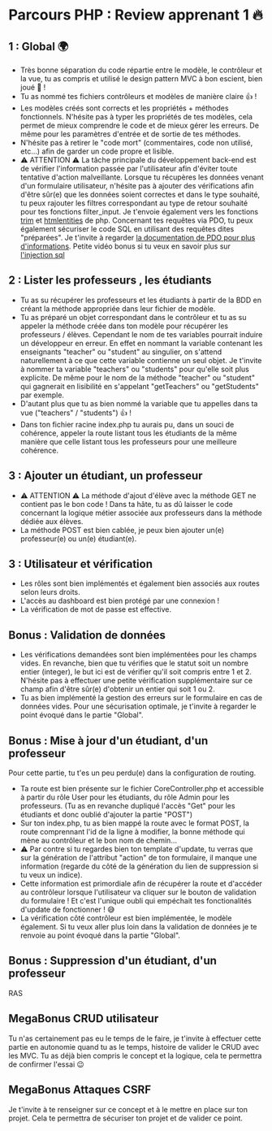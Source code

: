 # Parcours PHP : Review apprenant 1 :fire:

## 1 : Global :earth_africa:
- Très bonne séparation du code répartie entre le modèle, le contrôleur et la vue, tu as compris et utilisé le design pattern MVC à bon escient, bien joué :clap: !
- Tu as nommé tes fichiers contrôleurs et modèles de manière claire  :thumbsup: !
- Les modèles créés sont corrects et les propriétés + méthodes fonctionnels. N'hésite pas à typer les propriétés de tes modèles, cela permet de mieux comprendre le code et de mieux gérer les erreurs. De même pour les paramètres d'entrée et de sortie de tes méthodes.
- N'hésite pas à retirer le "code mort" (commentaires, code non utilisé, etc...) afin de garder un code propre et lisible.
- :warning: ATTENTION :warning: La tâche principale du développement back-end est de vérifier l'information passée par l'utilisateur afin d'éviter toute tentative d'action malveillante. Lorsque tu récupères les données venant d'un formulaire utilisateur, n'hésite pas à ajouter des vérifications afin d'être sûr(e) que les données soient correctes et dans le type souhaité, tu peux rajouter les filtres correspondant au type de retour souhaité pour tes fonctions filter_input. Je t'envoie également vers les fonctions [trim](https://www.php.net/manual/en/function.trim.php) et [htmlentities](https://www.php.net/manual/fr/function.htmlentities.php) de php. Concernant tes requêtes via PDO, tu peux également sécuriser le code SQL en utilisant des requêtes dites "préparées". Je t'invite à regarder [la documentation de PDO pour plus d'informations](https://www.php.net/manual/fr/pdo.prepare.php). Petite vidéo bonus si tu veux en savoir plus sur [l'injection sql](https://www.youtube.com/watch?v=ciNHn38EyRc)

## 2 : Lister les professeurs , les étudiants
- Tu as su récupérer les professeurs et les étudiants à partir de la BDD en créant la méthode appropriée dans leur fichier de modèle.
- Tu as préparé un objet correspondant dans le contrôleur et tu as su appeler la méthode créée dans ton modèle pour récupérer les professeurs / élèves. Cependant le nom de tes variables pourrait induire un développeur en erreur. En effet en nommant la variable contenant les enseignants "teacher" ou "student" au singulier, on s'attend naturellement à ce que cette variable contienne un seul objet. Je t'invite à nommer ta variable "teachers" ou "students" pour qu'elle soit plus explicite. De même pour le nom de la méthode "teacher" ou "student" qui gagnerait en lisibilité en s'appelant "getTeachers" ou "getStudents" par exemple. 
- D'autant plus que tu as bien nommé la variable que tu appelles dans ta vue ("teachers" / "students") :thumbsup: !
- Dans ton fichier racine index.php tu aurais pu, dans un souci de cohérence, appeler la route listant tous les étudiants de la même manière que celle listant tous les professeurs pour une meilleure cohérence.

## 3 : Ajouter un étudiant, un professeur
- :warning: ATTENTION :warning: La méthode d'ajout d'élève avec la méthode GET ne contient pas le bon code ! Dans ta hâte, tu as dû laisser le code concernant la logique métier associée aux professeurs dans la méthode dédiée aux élèves.
- La méthode POST est bien cablée, je peux bien ajouter un(e) professeur(e) ou un(e) étudiant(e).

## 3 : Utilisateur et vérification 
- Les rôles sont bien implémentés et également bien associés aux routes selon leurs droits.
- L'accès au dashboard est bien protégé par une connexion !
- La vérification de mot de passe est effective.

## Bonus : Validation de données
- Les vérifications demandées sont bien implémentées pour les champs vides. En revanche, bien que tu vérifies que le statut soit un nombre entier (integer), le but ici est de vérifier qu'il soit compris entre 1 et 2. N'hésite pas à effectuer une petite vérification supplémentaire sur ce champ afin d'être sûr(e) d'obtenir un entier qui soit 1 ou 2.
- Tu as bien implémenté la gestion des erreurs sur le formulaire en cas de données vides. Pour une sécurisation optimale, je t'invite à regarder le point évoqué dans le partie "Global".

## Bonus : Mise à jour d'un étudiant, d'un professeur
Pour cette partie, tu t'es un peu perdu(e) dans la configuration de routing.
- Ta route est bien présente sur le fichier CoreController.php et accessible à partir du rôle User pour les étudiants, du rôle Admin pour les professeurs. (Tu as en revanche dupliqué l'accès "Get" pour les étudiants et donc oublié d'ajouter la partie "POST")
- Sur ton index.php, tu as bien mappé la route avec le format POST, la route comprennant l'id de la ligne à modifier, la bonne méthode qui mène au contrôleur et le bon nom de chemin...
- :warning: Par contre si tu regardes bien ton template d'update, tu verras que sur la génération de l'attribut "action" de ton formulaire, il manque une information (regarde du côté de la génération du lien de suppression si tu veux un indice). 
- Cette information est primordiale afin de récupérer la route et d'accéder au contrôleur lorsque l'utilisateur va cliquer sur le bouton de validation du formulaire ! Et c'est l'unique oubli qui empéchait tes fonctionalités d'update de fonctionner ! :sweat_smile:
- La vérification côté contrôleur est bien implémentée, le modèle également. Si tu veux aller plus loin dans la validation de données je te renvoie au point évoqué dans la partie "Global".

## Bonus : Suppression d'un étudiant, d'un professeur
RAS

## MegaBonus CRUD utilisateur
Tu n'as certainement pas eu le temps de le faire, je t'invite à effectuer cette partie en autonomie quand tu as le temps, histoire de valider le CRUD avec les MVC. Tu as déjà bien compris le concept et la logique, cela te permettra de confirmer l'essai :wink:

## MegaBonus Attaques CSRF
Je t'invite à te renseigner sur ce concept et à le mettre en place sur ton projet. Cela te permettra de sécuriser ton projet et de valider ce point.


